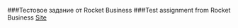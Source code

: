 ###Тестовое задание от Rocket Business
###Test assignment from Rocket Business
[Site](https://rocket-business-test.000webhostapp.com)
